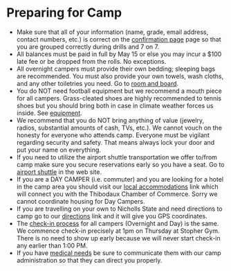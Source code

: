 Preparing for Camp
==================

* Make sure that all of your information (name, grade, email address,
  contact numbers, etc.) is correct on the
  [confirmation page](https://campregistrationsystems.com/manning-passing-academy/2015-manning-passing-academy/confirmation)
  page so that you are grouped correctly during drills and 7 on 7.
* All balances must be paid in full by May 15 or else you may incur a
  $100 late fee or be dropped from the rolls. No exceptions.
* All overnight campers must provide their own bedding; sleeping bags
  are recommended. You must also provide your own towels, wash cloths,
  and any other toiletries you need. Go to [room and board](/page/room-and-board).
* You do NOT need football equipment but we recommend a mouth piece
  for all campers. Grass-cleated shoes are highly recommended to
  tennis shoes but you should bring both in case in climate weather
  forces us inside. See [equipment](/page/equipment).
* We recommend that you do NOT bring anything of value (jewelry,
  radios, substantial amounts of cash, TVs, etc.). We cannot vouch on
  the honesty for everyone who attends camp. Everyone must be vigilant
  regarding security and safety. That means always lock your door and
  put your name on everything.
* If you need to utilize the airport shuttle transportation we offer
  to/from camp make sure you secure reservations early so you have a
  seat. Go to [airport shuttle](/page/airport-shuttle) in the web site.
* If you are a DAY CAMPER (i.e. commuter) and you are looking for a
  hotel in the camp area you should visit our [local accommodations](/local-accommodations)
  link which will connect you with the Thibodaux Chamber of Commerce.
  Sorry we cannot coordinate housing for Day Campers.
* If you are travelling on your own to Nicholls State and need
  directions to camp go to our [directions](/page/directions) link and it
  will give you GPS coordinates.
* The [check-in process](/check-in-process) for all campers (Overnight
  and Day) is the same. We commence check-in precisely at 1pm on
  Thursday at Stopher Gym. There is no need to show up early because
  we will never start check-in any earlier than 1:00 PM.
* If you have [medical needs](/page/medical-information)
  be sure to communicate them with our camp administration so that they
  can direct you properly.
